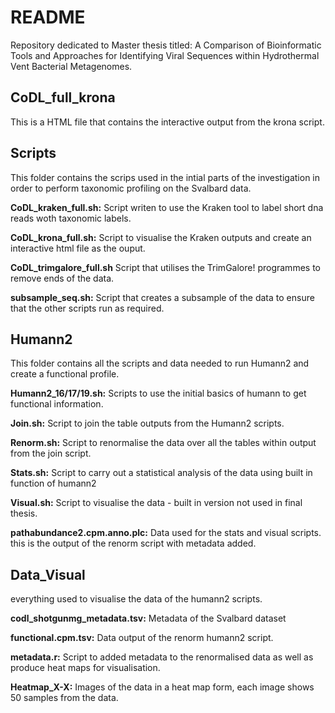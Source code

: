 # README
Repository dedicated to Master thesis titled: A Comparison of Bioinformatic Tools and Approaches for Identifying Viral Sequences within Hydrothermal Vent Bacterial Metagenomes.

## CoDL_full_krona
This is a HTML file that contains the interactive output from the krona script. 

## Scripts
This folder contains the scrips used in the intial parts of the investigation in order to perform taxonomic profiling on the Svalbard data. 

**CoDL_kraken_full.sh:**
Script writen to use the Kraken tool to label short dna reads woth taxonomic labels. 

**CoDL_krona_full.sh:**
Script to visualise the Kraken outputs and create an interactive html file as the ouput. 

**CoDL_trimgalore_full.sh**
Script that utilises the TrimGalore! programmes to remove ends of the data. 

**subsample_seq.sh:**
Script that creates a subsample of the data to ensure that the other scripts run as required. 

## Humann2
This folder contains all the scripts and data needed to run Humann2 and create a functional profile. 

**Humann2_16/17/19.sh:**
Scripts to use the initial basics of humann to get functional information. 

**Join.sh:**
Script to join the table outputs from the Humann2 scripts. 

**Renorm.sh:**
Script to renormalise the data over all the tables within output from the join script. 

**Stats.sh:**
Script to carry out a statistical analysis of the data using built in function of humann2

**Visual.sh:**
Script to visualise the data - built in version not used in final thesis. 

**pathabundance2.cpm.anno.plc:**
Data used for the stats and visual scripts. this is the output of the renorm script with metadata added.

## Data_Visual
everything used to visualise the data of the humann2 scripts. 

**codl_shotgunmg_metadata.tsv:**
Metadata of the Svalbard dataset 

**functional.cpm.tsv:**
Data output of the renorm humann2 script. 

**metadata.r:**
Script to added metadata to the renormalised data as well as produce heat maps for visualisation. 

**Heatmap_X-X:**
Images of the data in a heat map form, each image shows 50 samples from the data. 
